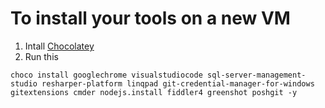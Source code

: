 # To install your tools on a new VM
1. Intall [Chocolatey](https://chocolatey.org/)
1. Run this
```
choco install googlechrome visualstudiocode sql-server-management-studio resharper-platform linqpad git-credential-manager-for-windows gitextensions cmder nodejs.install fiddler4 greenshot poshgit -y
```